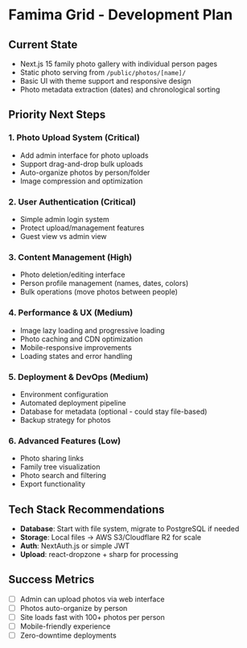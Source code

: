 # Famima Grid - Development Plan

## Current State

- Next.js 15 family photo gallery with individual person pages
- Static photo serving from `/public/photos/[name]/`
- Basic UI with theme support and responsive design
- Photo metadata extraction (dates) and chronological sorting

## Priority Next Steps

### 1. **Photo Upload System** (Critical)

- Add admin interface for photo uploads
- Support drag-and-drop bulk uploads
- Auto-organize photos by person/folder
- Image compression and optimization

### 2. **User Authentication** (Critical)

- Simple admin login system
- Protect upload/management features
- Guest view vs admin view

### 3. **Content Management** (High)

- Photo deletion/editing interface
- Person profile management (names, dates, colors)
- Bulk operations (move photos between people)

### 4. **Performance & UX** (Medium)

- Image lazy loading and progressive loading
- Photo caching and CDN optimization
- Mobile-responsive improvements
- Loading states and error handling

### 5. **Deployment & DevOps** (Medium)

- Environment configuration
- Automated deployment pipeline
- Database for metadata (optional - could stay file-based)
- Backup strategy for photos

### 6. **Advanced Features** (Low)

- Photo sharing links
- Family tree visualization
- Photo search and filtering
- Export functionality

## Tech Stack Recommendations

- **Database**: Start with file system, migrate to PostgreSQL if needed
- **Storage**: Local files → AWS S3/Cloudflare R2 for scale
- **Auth**: NextAuth.js or simple JWT
- **Upload**: react-dropzone + sharp for processing

## Success Metrics

- [ ] Admin can upload photos via web interface
- [ ] Photos auto-organize by person
- [ ] Site loads fast with 100+ photos per person
- [ ] Mobile-friendly experience
- [ ] Zero-downtime deployments
